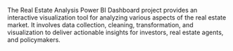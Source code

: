 The Real Estate Analysis Power BI Dashboard project provides an interactive visualization tool for analyzing various aspects of the real estate market. It involves data collection, cleaning, transformation, and visualization to deliver actionable insights for investors, real estate agents, and policymakers.
